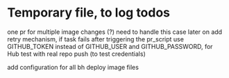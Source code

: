 

# Temporary file, to log todos


one pr for multiple image changes (?) need to handle this case later on
add retry mechanism, if task fails after triggering the pr_script
use GITHUB_TOKEN instead of GITHUB_USER and GITHUB_PASSWORD, for Hub
test with real repo push (to test credentials)

add configuration for all bh deploy image files
